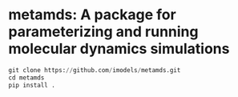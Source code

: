 # metamds: A package for parameterizing and running molecular dynamics simulations

```python
git clone https://github.com/imodels/metamds.git
cd metamds
pip install .
```
